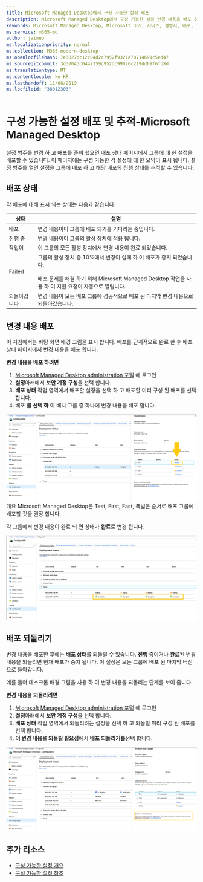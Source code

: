 ```yaml
---
title: Microsoft Managed Desktop에서 구성 가능한 설정 배포
description: Microsoft Managed Desktop에서 구성 가능한 설정 변경 내용을 배포 하 고 추적 합니다.
keywords: Microsoft Managed Desktop, Microsoft 365, 서비스, 설명서, 배포, 단계적 배포, 구성 가능한 설정
ms.service: m365-md
author: jaimeo
ms.localizationpriority: normal
ms.collection: M365-modern-desktop
ms.openlocfilehash: 7e3827dc12c04d2c7952f9321a70714691c5ed47
ms.sourcegitcommit: 3d37043c0447359c952dc99026c219dd69f6fb8d
ms.translationtype: MT
ms.contentlocale: ko-KR
ms.lasthandoff: 11/06/2019
ms.locfileid: "38012303"
---
```

# <a name="deploy-and-track-configurable-settings---microsoft-managed-desktop"></a>구성 가능한 설정 배포 및 추적-Microsoft Managed Desktop

설정 범주를 변경 하 고 배포를 준비 했으면 배포 상태 페이지에서 그룹에 대 한 설정을 배포할 수 있습니다. 이 페이지에는 구성 가능한 각 설정에 대 한 요약이 표시 됩니다. 설정 범주를 열면 설정을 그룹에 배포 하 고 해당 배포의 진행 상태를 추적할 수 있습니다.

## <a name="deployment-statuses"></a>배포 상태 

각 배포에 대해 표시 되는 상태는 다음과 같습니다.

상태  | 설명 
--- | --- 
배포 | 변경 내용이이 그룹에 배포 되기를 기다리는 중입니다.
진행 중 | 변경 내용이이 그룹의 활성 장치에 적용 됩니다. 
작업이 | 이 그룹의 모든 활성 장치에서 변경 내용이 완료 되었습니다. 
Failed | 그룹의 활성 장치 중 10%에서 변경이 실패 하 여 배포가 중지 되었습니다.<br><br> 배포 문제를 해결 하기 위해 Microsoft Managed Desktop 작업을 사용 하 여 지원 요청이 자동으로 열립니다. 
되돌아갑니다 | 변경 내용이 모든 배포 그룹에 성공적으로 배포 된 마지막 변경 내용으로 되돌아갔습니다.

## <a name="deploy-changes"></a>변경 내용 배포

이 지침에서는 바탕 화면 배경 그림을 표시 합니다. 배포를 단계적으로 완료 한 후 배포 상태 페이지에서 변경 내용을 배포 합니다. 

**변경 내용을 배포 하려면**

1. [Microsoft Managed Desktop administration 포털](https://aka.ms/mwaasportal) 에 로그인
2. **설정**아래에서 **보안 계정 구성**을 선택 합니다.
3. **배포 상태** 작업 영역에서 배포할 설정을 선택 하 고 배포할 미리 구성 된 배포를 선택 합니다.
4. 배포 **를 선택 하** 여 배치 그룹 중 하나에 변경 내용을 배포 합니다.

![구성 가능한 설정 배포 상태](images/1deployedit.png) 개요 Microsoft Managed Desktop은 Test, First, Fast, 폭넓은 순서로 배포 그룹에 배포할 것을 권장 합니다. 

각 그룹에서 변경 내용이 완료 되 면 상태가 **완료**로 변경 됩니다.

![구성 가능한 설정 배포 완료](images/2completeedit.png)

## <a name="revert-deployment"></a>배포 되돌리기

변경 내용을 배포한 후에는 **배포 상태**를 되돌릴 수 있습니다. **진행** 중이거나 **완료**된 변경 내용을 되돌리면 현재 배포가 중지 됩니다. 이 설정은 모든 그룹에 배포 된 마지막 버전으로 돌아갑니다. 

예를 들어 데스크톱 배경 그림을 사용 하 여 변경 내용을 되돌리는 단계를 보여 줍니다. 

**변경 내용을 되돌리려면**
1. [Microsoft Managed Desktop administration 포털](https://aka.ms/mwaasportal) 에 로그인
2. **설정**아래에서 **보안 계정 구성**을 선택 합니다.
3. **배포 상태** 작업 영역에서 되돌리려는 설정을 선택 하 고 되돌릴 미리 구성 된 배포를 선택 합니다.
4. **이 변경 내용을 되돌릴 필요성**에서 **배포 되돌리기를**선택 합니다.

![구성 가능한 설정 배포 되돌리기](images/3revert.png) 

## <a name="additional-resources"></a>추가 리소스
- [구성 가능한 설정 개요](config-setting-overview.md)
- [구성 가능한 설정 참조](config-setting-ref.md) 
